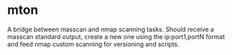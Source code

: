 # mton
A bridge between masscan and nmap scanning tasks. Should receive a masscan standard output, create a new one using the ip:port1,portN format and feed nmap custom scanning for versioning and scripts.

